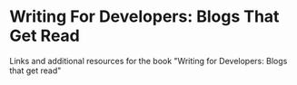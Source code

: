 # Writing For Developers: Blogs That Get Read
Links and additional resources for the book "Writing for Developers: Blogs that get read"
